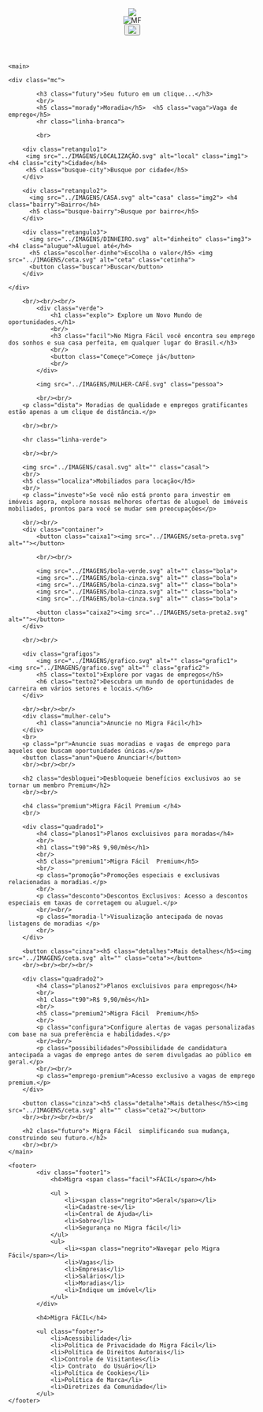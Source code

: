 <!DOCTYPE html>
<html lang="pt-br">
<head>
    <meta charset="UTF-8">
    <meta http-equiv="X-UA-Compatible" content="IE=edge">
    <meta name="viewport" content="width=device-width, initial-scale=1.0">
    <title>Pagina inicial</title>
    <link rel="stylesheet" href="../CSS/pg-principal.css">
</head>
<body>
    <header>
        <img src="../IMAGENS/BURGUE.svg" id="burgue">
        <div>   
            <img src="../IMAGENS/migrafacil.png" alt="MF" class="MF">
        </div>
        <button class="entra"><img src="../IMAGENS/PERFIL.svg" id="perfil"  class="PERFIL">
    </header>

    <main>
        
    <div class="mc"> 

            <h3 class="futury">Seu futuro em um clique...</h3>
            <br/>
            <h5 class="morady">Moradia</h5>  <h5 class="vaga">Vaga de emprego</h5>
            <hr class="linha-branca">
            
            <br>

        <div class="retangulo1">
         <img src="../IMAGENS/LOCALIZAÇÃO.svg" alt="local" class="img1"> <h4 class="city">Cidade</h4>
         <h5 class="busque-city">Busque por cidade</h5>
        </div>

        <div class="retangulo2">
          <img src="../IMAGENS/CASA.svg" alt="casa" class="img2"> <h4 class="bairry">Bairro</h4>
          <h5 class="busque-bairry">Busque por bairro</h5>
        </div>

        <div class="retangulo3">
          <img src="../IMAGENS/DINHEIRO.svg" alt="dinheito" class="img3"> <h4 class="alugue">Aluguel até</h4>
          <h5 class="escolher-dinhe">Escolha o valor</h5> <img src="../IMAGENS/ceta.svg" alt="ceta" class="cetinha">
          <button class="buscar">Buscar</button>
        </div>

    </div>

        <br/><br/><br/>
            <div class="verde">
                <h1 class="explo"> Explore um Novo Mundo de  oportunidades.</h1>
                <br/>
                <h3 class="facil">No Migra Fácil você encontra seu emprego dos sonhos e sua casa perfeita, em qualquer lugar do Brasil.</h3>
                <br/>
                <button class="Começe">Começe já</button>
                <br/>
            </div>

            <img src="../IMAGENS/MULHER-CAFÉ.svg" class="pessoa">

            <br/><br/>
        <p class="dista"> Moradias de qualidade e empregos gratificantes estão apenas a um clique de distância.</p>

        <br/><br/>

        <hr class="linha-verde">

        <br/><br/>

        <img src="../IMAGENS/casal.svg" alt="" class="casal">
        <br/>
        <h5 class="localiza">Mobiliados para locação</h5>
        <br/>
        <p class="investe">Se você não está pronto para investir em imóveis agora, explore nossas melhores ofertas de aluguel de imóveis mobiliados, prontos para você se mudar sem preocupações</p>
        
        <br/><br/>
        <div class="container">
            <button class="caixa1"><img src="../IMAGENS/seta-preta.svg" alt=""></button>

            <br/><br/>
    
            <img src="../IMAGENS/bola-verde.svg" alt="" class="bola">
            <img src="../IMAGENS/bola-cinza.svg" alt="" class="bola">
            <img src="../IMAGENS/bola-cinza.svg" alt="" class="bola">
            <img src="../IMAGENS/bola-cinza.svg" alt="" class="bola">
            <img src="../IMAGENS/bola-cinza.svg" alt="" class="bola">
    
            <button class="caixa2"><img src="../IMAGENS/seta-preta2.svg" alt=""></button>
        </div>
    
        <br/><br/>

        <div class="grafigos">
            <img src="../IMAGENS/grafico.svg" alt="" class="grafic1">  <img src="../IMAGENS/grafico.svg" alt="" class="grafic2">
            <h5 class="texto1">Explore por vagas de empregos</h5>
            <h6 class="texto2">Descubra um mundo de oportunidades de carreira em vários setores e locais.</h6>
        </div>

        <br/><br/><br/>
        <div class="mulher-celu">
            <h1 class="anuncia">Anuncie no Migra Fácil</h1>
        </div>
        <br>
        <p class="pr">Anuncie suas moradias e vagas de emprego para aqueles que buscam oportunidades únicas.</p>
        <button class="anun">Quero Anunciar!</button>
        <br/><br/><br/>

        <h2 class="desbloquei">Desbloqueie benefícios exclusivos ao se tornar um membro Premium</h2>
        <br/><br/>

        <h4 class="premium">Migra Fácil Premium </h4>
        <br/>

        <div class="quadrado1">
            <h4 class="planos1">Planos excluisivos para moradas</h4>
            <br/>
            <h1 class="t90">R$ 9,90/mês</h1>
            <br/>
            <h5 class="premium1">Migra Fácil  Premium</h5>
            <br/>
            <p class="promoção">Promoções especiais e exclusivas relacionadas a moradias.</p>
            <br/>
            <p class="desconto">Descontos Exclusivos: Acesso a descontos especiais em taxas de corretagem ou aluguel.</p>
            <br/><br/>
            <p class="moradia-l">Visualização antecipada de novas listagens de moradias </p>
            <br/>
        </div>

        <button class="cinza"><h5 class="detalhes">Mais detalhes</h5><img src="../IMAGENS/ceta.svg" alt="" class="ceta"></button>
        <br/><br/><br/><br/>

        <div class="quadrado2">
            <h4 class="planos2">Planos excluisivos para empregos</h4>
            <br/>
            <h1 class="t90">R$ 9,90/mês</h1>
            <br/>
            <h5 class="premium2">Migra Fácil  Premium</h5>
            <br/>
            <p class="configura">Configure alertas de vagas personalizadas com base na sua preferência e habilidades.</p>
            <br/><br/>
            <p class="possibilidades">Possibilidade de candidatura antecipada a vagas de emprego antes de serem divulgadas ao público em geral.</p>
            <br/><br/>
            <p class="emprego-premium">Acesso exclusivo a vagas de emprego premium.</p>
        </div>

        <button class="cinza"><h5 class="detalhe">Mais detalhes</h5><img src="../IMAGENS/ceta.svg" alt="" class="ceta2"></button>
        <br/><br/><br/><br/>
        
        <h2 class="futuro"> Migra Fácil  simplificando sua mudança, construindo seu futuro.</h2>
        <br/><br/>
    </main>

    <footer>
            <div class="footer1">
                <h4>Migra <span class="facil">FÁCIL</span></h4>
    
                <ul >
                    <li><span class="negrito">Geral</span></li>
                    <li>Cadastre-se</li>
                    <li>Central de Ajuda</li>
                    <li>Sobre</li>
                    <li>Segurança no Migra fácil</li>
                </ul>
                <ul>
                    <li><span class="negrito">Navegar pelo Migra Fácil</span></li>
                    <li>Vagas</li>
                    <li>Empresas</li>
                    <li>Salários</li>
                    <li>Moradias</li>
                    <li>Indique um imóvel</li>
                </ul>
            </div>
    
            <h4>Migra FÁCIL</h4>
    
            <ul class="footer">
                <li>Acessibilidade</li>
                <li>Política de Privacidade do Migra Fácil</li>
                <li>Política de Direitos Autorais</li>
                <li>Controle de Visitantes</li>
                <li> Contrato  do Usuário</li>
                <li>Política de Cookies</li>
                <li>Política de Marca</li>
                <li>Diretrizes da Comunidade</li>
            </ul>
    </footer>
</body>
</html>
